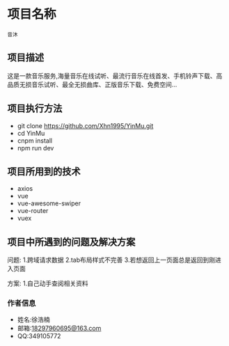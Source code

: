 # 项目名称
	音沐

## 项目描述
这是一款音乐服务,海量音乐在线试听、最流行音乐在线首发、手机铃声下载、高品质无损音乐试听、最全无损曲库、正版音乐下载、免费空间...

## 项目执行方法
- git clone https://github.com/Xhn1995/YinMu.git
- cd YinMu
- cnpm install
- npm run dev

## 项目所用到的技术
* axios
* vue
* vue-awesome-swiper
* vue-router
* vuex


## 项目中所遇到的问题及解决方案
问题:
	1.跨域请求数据 
	2.tab布局样式不完善
   	3.若想返回上一页面总是返回到刚进入页面

方案:
	1.自己动手查阅相关资料

### 作者信息
* 姓名:徐浩楠
* 邮箱:18297960695@163.com
* QQ:349105772
